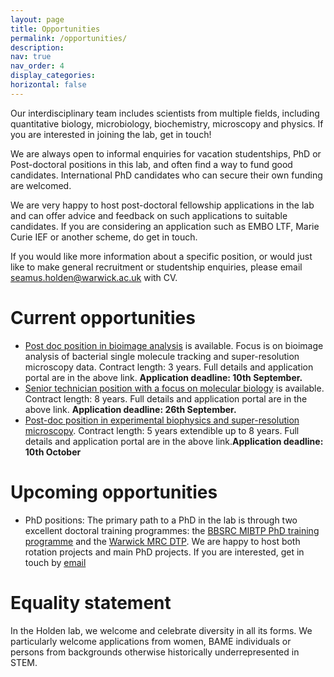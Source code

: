 ```yaml
---
layout: page
title: Opportunities
permalink: /opportunities/
description: 
nav: true
nav_order: 4
display_categories: 
horizontal: false
---
```

Our interdisciplinary team includes scientists from multiple fields, including quantitative biology, microbiology, biochemistry, microscopy and physics. If you are interested in joining the lab, get in touch!

We are always open to informal enquiries for vacation studentships, PhD or Post-doctoral positions in this lab, and often find a way to fund good candidates. International PhD candidates who can secure their own funding are welcomed.

We are very happy to host post-doctoral fellowship applications in the lab and can offer advice and feedback on such applications to suitable candidates. If you are considering an application such as EMBO LTF, Marie Curie IEF or another scheme, do get in touch.

If you would like more information about a specific position, or would just like to make general recruitment or studentship enquiries, please email [seamus.holden@warwick.ac.uk](seamus.holden@warwick.ac.uk) with CV.

# Current opportunities

- [Post doc position in bioimage analysis](https://warwick-careers.tal.net/vx/appcentre-ext/brand-4/candidate/so/pm/1/pl/3/opp/77-Research-Fellow-106343-0823/en-GB) is available. Focus is on bioimage analysis of bacterial single molecule tracking and super-resolution microscopy data. Contract length: 3 years. Full details and application portal are in the above link. **Application deadline: 10th September.** 
- [Senior technician position with a focus on molecular biology](https://warwick-careers.tal.net/vx/lang-en-GB/mobile-0/appcentre-1/brand-4/user-11595/xf-287774c8e052/candidate/so/pm/1/pl/3/opp/229-Senior-Research-Technician-107972-0823/en-GB) is available. Contract length: 8 years. Full details and application portal are in the above link. **Application deadline: 26th September.** 
- [Post-doc position in experimental biophysics and super-resolution microscopy](https://warwick-careers.tal.net/vx/lang-en-GB/mobile-0/appcentre-1/brand-4/xf-3a2306ae9f1f/candidate/so/pm/1/pl/3/opp/226-Research-Fellow-107971-0823/en-GB). Contract length: 5 years extendible up to 8 years. Full details and application portal are in the above link.**Application deadline: 10th October**

# Upcoming opportunities

- PhD positions: The primary path to a PhD in the lab is through two excellent doctoral training programmes: the [BBSRC MIBTP PhD training programme](https://warwick.ac.uk/fac/cross_fac/mibtp/) and the [Warwick MRC DTP](https://warwick.ac.uk/fac/sci/med/study/mrcdtp/). We are happy to host both rotation projects and main PhD projects. If you are interested, get in touch by [email](seamus.holden@warwick.ac.uk)


# Equality statement

In the Holden lab, we welcome and celebrate diversity in all its forms. We particularly welcome applications from women, BAME individuals or persons from backgrounds otherwise historically underrepresented in STEM.
